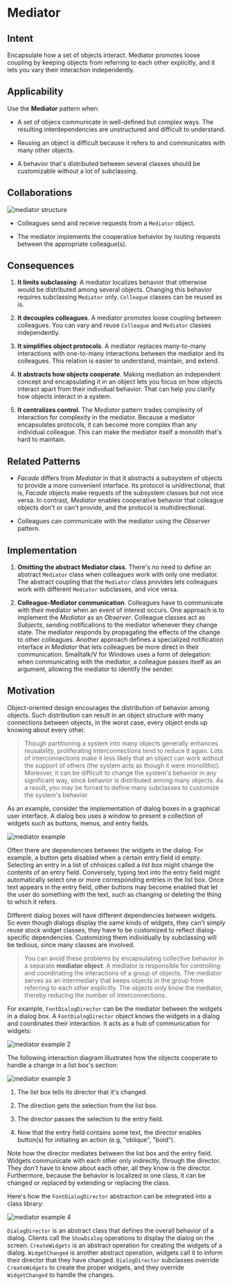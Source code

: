 # Mediator

## Intent

Encapsulate how a set of objects interact. Mediator promotes loose coupling by keeping objects from referring to each other explicitly, and it lets you vary their interaction independently.

## Applicability

Use the __Mediator__ pattern when:

* A set of objecs communicate in well-defined but complex ways. The resulting interdependencies are unstructured and difficult to understand.

* Reusing an object is difficult because it refers to and communicates with many other objects.

* A behavior that's distributed between several classes should be customizable without a lot of subclassing.

## Collaborations

![mediator structure](./mediator-structure.png)

* Colleagues send and receive requests from a `Mediator` object.

* The mediator implements the cooperative behavior by routing requests between the appropriate colleague(s).

## Consequences

1. __It limits subclassing__: A mediator localizes behavior that otherwise would be distributed among several objects. Changing this behavior requires subclassing `Mediator` only. `Colleague` classes can be reused as is.

2. __It decouples colleagues__. A mediator promotes loose coupling between colleagues. You can vary and reuse `Colleague` and `Mediator` classes independently.

3. __It simplifies object protocols__. A mediator replaces many-to-many interactions with one-to-many interactions between the mediator and its colleagues. This relation is easier to understand, maintain, and extend.

4. __It abstracts how objects cooperate__. Making mediation an independent concept and encapsulating it in an object lets you focus on how objects interact apart from their individual behavior. That can help you clarify how objects interact in a system.

5. __It centralizes control__. The _Mediator_ pattern trades complexity of interaction for complexity in the mediator. Because a mediator encapsulates protocols, it can become more complex than any individual colleague. This can make the mediator itself a monolith that's hard to maintain.

## Related Patterns

* _Facade_ differs from _Mediator_ in that it abstracts a subsystem of objects to provide a more convenient interface. Its protocol is unidirectional, that is, _Facade_ objects make requests of the subsystem classes but not vice versa. In contrast, _Mediator_ enables cooperative behavior that coleague objects don't or can't provide, and the protocol is multidirectional.

* Colleagues can communicate with the mediator using the _Observer_ pattern.

## Implementation

1. __Omitting the abstract Mediator class__. There's no need to define an abstract `Mediator` class when colleagues work with only one mediator. The abstract coupling that the `Mediator` class provides lets colleagues work with different `Mediator` subclasses, and vice versa.

2. __Colleague-Mediator communication__. Colleagues have to communicate with their mediator when an event of interest occurs. One approach is to implement the _Mediator_ as an _Observer_. Colleague classes act as _Subjects_, sending notifications to the mediator whenever they change state. The mediator responds by propagating the effects of the change to other colleagues. Another approach defines a specialized notification interface in _Mediator_ that lets colleagues be more direct in their communication. Smalltalk/V for Windows uses a form of delegation: when communicating with the mediator, a colleague passes itself as an argument, allowing the mediator to identify the sender.

## Motivation

Object-oriented design encourages the distribution of behavior among objects. Such distribution can result in an object structure with many connections between objects, in the worst case, every object ends up knowing about every other.

> Though partitioning a system into many objects generally enhances reusability, proliferating interconnections tend to reduce it again. Lots of interconnections make it less likely that an object can work without the support of others (the system acts as though it were monolithic). Moreover, it can be difficult to change the system's behavior in any significant way, since behavior is distributed among many objects. As a result, you may be forced to define many subclasses to customize the system's behavior.

As an example, consider the implementation of dialog boxes in a graphical user interface. A dialog box uses a window to present a collection of widgets such as buttons, menus, and entry fields.

![mediator example](./mediator-example.png)

Often there are dependencies between the widgets in the dialog. For example, a button gets disabled when a certain entry field id empty. Selecting an entry in a list of chhoices called a _list box_ might change the contents of an entry field. Conversely, typing text into the entry field might automatically select one or more corresponding entries in the list box. Once text appears in the entry field, other buttons may become enabled that let the user do something with the text, such as changing or deleting the thing to which it refers.

Different dialog boxes will have different dependencies between widgets. So even though dialogs display the same kinds of widgets, they can't simply reuse stock widget classes, they have to be customized to reflect dialog-specific dependencies. Customizing them individually by subclassing will be tedious, since many classes are involved.

> You can avoid these problems by encapsulating collective behavior in a separate __mediator object__. A mediator is responsible for controlling and coordinating the interactions of a group of objects. The mediator serves as an intermediary that keeps objects in the group from referring to each other explicitly. The objects only know the mediator, thereby reducing the number of interconnections.

For example, `FontDialogDirector` can be the mediator between the widgets in a dialog box. A `FontDialogDirector` object knows the widgets in a dialog and coordinates their interaction. It acts as a hub of communication for widgets:

![mediator example 2](./mediator-example2.png)

The following interaction diagram illustrates how the objects cooperate to handle a change in a list box's section:

![mediator example 3](./mediator-example3.png)

1. The list box tells its director that it's changed.

2. The direction gets the selection from the list box.

3. The director passes the selection to the entry field.

4. Now that the entry field contains some text, the director enables button(s) for initiating an action (e.g, "oblique", "bold").

Note how the director mediates between the list box and the entry field. Widgets communicate with each other only indirectly, through the director. They don't have to know about each other, all they know is the director. Furthermore, because the behavior is localized in one class, it can be changed or replaced by extending or replacing the class.

Here's how the `FontDialogDirector` abstraction can be integrated into a class library:

![mediator example 4](./mediator-example4.png)

`DialogDirector` is an abstract class that defines the overall behavior of a dialog. Clients call the `ShowDialog` operations to display the dialog on the screen. `CreateWidgets` is an abstract operation for creating the widgets of a dialog. `WidgetChanged` is another abstract operation, widgets call it to inform their director that they have changed. `DialogDirector` subclasses override `CreateWidgets` to create the proper widgets, and they override `WidgetChanged` to handle the changes.
